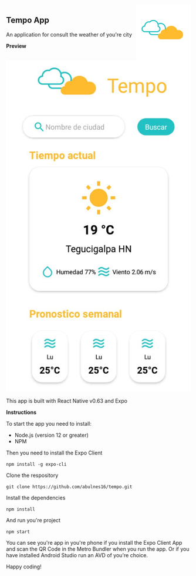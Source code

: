 
<img src="assets/img/tempo-logo-bg.png" height="150" align="right"/>

## Tempo App

An application for consult the weather of you're city

**Preview**
<img src="assets/img/tempo.jpeg">

This app is built with React Native v0.63 and Expo

**Instructions**

To start the app you need to install: 
- Node.js (version 12 or greater)
- NPM

Then you need to install the Expo Client

```
npm install -g expo-cli
```

Clone the respository
```
git clone https://github.com/abulnes16/tempo.git
```
Install the dependencies

```
npm install
```

And run you're project
```
npm start
```

You can see you're app in you're phone if you install the Expo Client App and scan the QR Code in the Metro Bundler when you run the app. Or if you have installed Android Studio run an AVD of you're choice.

Happy coding!


